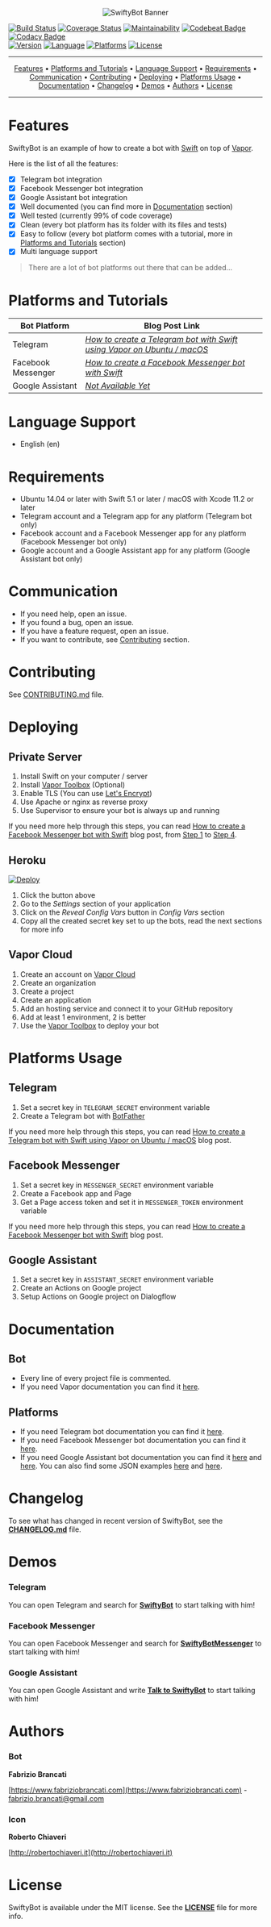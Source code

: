 <p align="center">
<img src="Resources/Banner.png" alt="SwiftyBot Banner">
</p>

[![Build Status](https://travis-ci.com/FabrizioBrancati/SwiftyBot.svg?branch=master)](https://travis-ci.org/FabrizioBrancati/SwiftyBot)
[![Coverage Status](https://codecov.io/gh/FabrizioBrancati/SwiftyBot/branch/master/graph/badge.svg)](https://codecov.io/gh/FabrizioBrancati/SwiftyBot)
[![Maintainability](https://api.codeclimate.com/v1/badges/4e5f16144afda5c8ae36/maintainability)](https://codeclimate.com/github/FabrizioBrancati/SwiftyBot/maintainability)
[![Codebeat Badge](https://codebeat.co/badges/ff777248-e375-4c6d-8a77-4475c2bc9ae1)](https://codebeat.co/projects/github-com-fabriziobrancati-swiftybot-master)
[![Codacy Badge](https://api.codacy.com/project/badge/Grade/e71d428e5a9e493d966de02608e6e110)](https://www.codacy.com/manual/FabrizioBrancati/SwiftyBot)
<br>
[![Version](https://img.shields.io/badge/version-3.0.0-blue.svg)](https://developer.apple.com/swift/)
[![Language](https://img.shields.io/badge/language-Swift%205.1-orange.svg)](https://developer.apple.com/swift/)
[![Platforms](https://img.shields.io/badge/platform-Linux%20/%20macOS-cc9c00.svg)](https://developer.apple.com/swift/)
[![License](https://img.shields.io/badge/license-MIT-lightgrey.svg)](https://github.com/FabrizioBrancati/SwiftyBot/blob/master/LICENSE)

---

<p align="center">
    <a href="#features">Features</a> &bull;
    <a href="#platforms-and-tutorials">Platforms and Tutorials</a> &bull;
    <a href="#language-support">Language Support</a> &bull;
    <a href="#requirements">Requirements</a> &bull;
    <a href="#communication">Communication</a> &bull;
    <a href="#contributing">Contributing</a> &bull;
    <a href="#deploying">Deploying</a> &bull;
    <a href="#platforms-usage">Platforms Usage</a> &bull;
    <a href="#documentation">Documentation</a> &bull;
    <a href="#changelog">Changelog</a> &bull;
    <a href="#demos">Demos</a> &bull;
    <a href="#authors">Authors</a> &bull;
    <a href="#license">License</a>
</p>

---

Features
========

SwiftyBot is an example of how to create a bot with [Swift](https://swift.org/) on top of [Vapor](https://github.com/vapor/vapor).

Here is the list of all the features:
- [x] Telegram bot integration
- [x] Facebook Messenger bot integration
- [x] Google Assistant bot integration
- [x] Well documented (you can find more in [Documentation](https://github.com/FabrizioBrancati/SwiftyBot#documentation) section)
- [x] Well tested (currently 99% of code coverage)
- [x] Clean (every bot platform has its folder with its files and tests)
- [x] Easy to follow (every bot platform comes with a tutorial, more in [Platforms and Tutorials](https://github.com/FabrizioBrancati/SwiftyBot#platforms-and-tutorials) section)
- [x] Multi language support

> There are a lot of bot platforms out there that can be added...

Platforms and Tutorials
=======================

| **Bot Platform**   | **Blog Post Link** |
|--------------------|--------------------|
| Telegram           | _[How to create a Telegram bot with Swift using Vapor on Ubuntu / macOS](https://www.fabriziobrancati.com/SwiftyBot)_ |
| Facebook Messenger | _[How to create a Facebook Messenger bot with Swift](https://www.fabriziobrancati.com/SwiftyBot-2)_ |
| Google Assistant   | _[Not Available Yet](#)_ |

Language Support
================

- English (en)

Requirements
============

- Ubuntu 14.04 or later with Swift 5.1 or later / macOS with Xcode 11.2 or later
- Telegram account and a Telegram app for any platform (Telegram bot only)
- Facebook account and a Facebook Messenger app for any platform (Facebook Messenger bot only)
- Google account and a Google Assistant app for any platform (Google Assistant bot only)

Communication
=============

- If you need help, open an issue.
- If you found a bug, open an issue.
- If you have a feature request, open an issue.
- If you want to contribute, see [Contributing](https://github.com/FabrizioBrancati/SwiftyBot#contributing) section.

Contributing
============

See [CONTRIBUTING.md](https://github.com/FabrizioBrancati/SwiftyBot/blob/master/.github/CONTRIBUTING.md) file.

Deploying
=========

## Private Server
1. Install Swift on your computer / server
2. Install [Vapor Toolbox](https://github.com/vapor/toolbox) (Optional)
3. Enable TLS (You can use [Let's Encrypt](https://letsencrypt.org))
4. Use Apache or nginx as reverse proxy
5. Use Supervisor to ensure your bot is always up and running

If you need more help through this steps, you can read [How to create a Facebook Messenger bot with Swift](https://www.fabriziobrancati.com/SwiftyBot-2) blog post, from [Step 1](https://www.fabriziobrancati.com/SwiftyBot-2#step-1) to [Step 4](https://www.fabriziobrancati.com/SwiftyBot-2#step-4).

## Heroku
[![Deploy](https://www.herokucdn.com/deploy/button.svg)](https://heroku.com/deploy)

1. Click the button above
2. Go to the _Settings_ section of your application
3. Click on the _Reveal Config Vars_ button in _Config Vars_ section
4. Copy all the created secret key set to up the bots, read the next sections for more info

## Vapor Cloud
1. Create an account on [Vapor Cloud](https://dashboard.vapor.cloud)
2. Create an organization
3. Create a project
4. Create an application
5. Add an hosting service and connect it to your GitHub repository
6. Add at least 1 environment, 2 is better
7. Use the [Vapor Toolbox](https://github.com/vapor/toolbox) to deploy your bot

Platforms Usage
===============

## Telegram
1. Set a secret key in `TELEGRAM_SECRET` environment variable
2. Create a Telegram bot with [BotFather](https://telegram.me/botfather)

If you need more help through this steps, you can read [How to create a Telegram bot with Swift using Vapor on Ubuntu / macOS](https://www.fabriziobrancati.com/SwiftyBot) blog post.

## Facebook Messenger
1. Set a secret key in `MESSENGER_SECRET` environment variable
2. Create a Facebook app and Page
3. Get a Page access token and set it in `MESSENGER_TOKEN` environment variable

If you need more help through this steps, you can read [How to create a Facebook Messenger bot with Swift](https://www.fabriziobrancati.com/SwiftyBot-2) blog post.

## Google Assistant
1. Set a secret key in `ASSISTANT_SECRET` environment variable
2. Create an Actions on Google project
3. Setup Actions on Google project on Dialogflow

Documentation
=============

## Bot
- Every line of every project file is commented.
- If you need Vapor documentation you can find it [here](https://docs.vapor.codes/).

## Platforms
- If you need Telegram bot documentation you can find it [here](https://core.telegram.org/bots/api).
- If you need Facebook Messenger bot documentation you can find it [here](https://developers.facebook.com/docs/messenger-platform).
- If you need Google Assistant bot documentation you can find it [here](https://developers.google.com/assistant) and [here](https://dialogflow.com/docs). You can also find some JSON examples [here](https://developers.google.com/actions/conversation-api-playground) and [here](https://github.com/dialogflow/fulfillment-webhook-json).

Changelog
=========

To see what has changed in recent version of SwiftyBot, see the **[CHANGELOG.md](https://github.com/FabrizioBrancati/SwiftyBot/blob/master/CHANGELOG.md)** file.

Demos
=====

### Telegram
You can open Telegram and search for **[SwiftyBot](https://telegram.me/SwiftyBot)** to start talking with him!

### Facebook Messenger
You can open Facebook Messenger and search for **[SwiftyBotMessenger](http://m.me/SwiftyBotMessenger)** to start talking with him!

### Google Assistant
You can open Google Assistant and write **[Talk to SwiftyBot](https://assistant.google.com/services/invoke/uid/000000d447b4593f)** to start talking with him!

Authors
=======

### Bot
**Fabrizio Brancati**

[https://www.fabriziobrancati.com](https://www.fabriziobrancati.com) - [fabrizio.brancati@gmail.com](mailto:fabrizio.brancati@gmail.com)

### Icon
**Roberto Chiaveri**

[http://robertochiaveri.it](http://robertochiaveri.it)

License
=======

SwiftyBot is available under the MIT license. See the **[LICENSE](https://github.com/FabrizioBrancati/SwiftyBot/blob/master/LICENSE)** file for more info.
